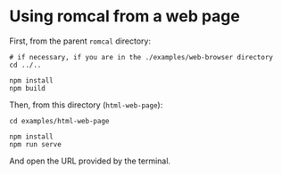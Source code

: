 # Using romcal from a web page

First, from the parent `romcal` directory:

```shell
# if necessary, if you are in the ./examples/web-browser directory
cd ../..

npm install
npm build
```

Then, from this directory (`html-web-page`):

```shell
cd examples/html-web-page

npm install
npm run serve
```

And open the URL provided by the terminal.

